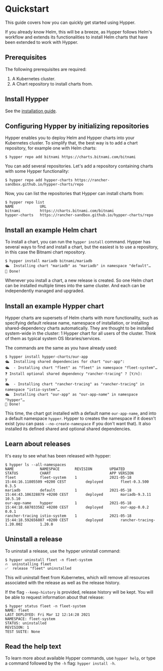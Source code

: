 # Quickstart

This guide covers how you can quickly get started using Hypper.

If you already know Helm, this will be a breeze, as Hypper follows Helm's workflow
and extends its functionalities to install Helm charts that have been extended
to work with Hypper.

## Prerequisites

The following prerequisites are required:

1. A Kubernetes cluster.
1. A Chart repository to install charts from.

## Install Hypper

See the [installation guide](./installing.md).

## Configuring Hypper by initializing repositories

Hypper enables you to deploy Helm and Hypper charts into your Kubernetes
cluster. To simplify that, the best way is to add a chart repository, for
example one with Helm charts:

```console
$ hypper repo add bitnami https://charts.bitnami.com/bitnami
```

You can add several repositories. Let's add a repository containing charts
with some Hypper functionality:

```console
$ hypper repo add hypper-charts https://rancher-sandbox.github.io/hypper-charts/repo
```

Now, you can list the repositories that Hypper can install charts from:

```console
$ hypper repo list
NAME            URL
bitnami         https://charts.bitnami.com/bitnami
hypper-charts   https://rancher-sandbox.github.io/hypper-charts/repo
```

## Install an example Helm chart

To install a chart, you can run the `hypper install` command. Hypper has several
ways to find and install a chart, but the easiest is to use a repository, in
this case the Bitnami chart repository.

```console
$ hypper install mariadb bitnami/mariadb
🛳  Installing chart "mariadb" as "mariadb" in namespace "default"…
👏 Done!
```

Whenever you install a chart, a new release is created. So one Helm chart can be
installed multiple times into the same cluster. And each can be independently
managed and upgraded.

## Install an example Hypper chart

Hypper charts are supersets of Helm charts with more functionality, such as
specifying default release name, namespace of installation, or installing
shared-dependency charts automatically.
They are thought to be installed system-wide in the cluster: 1 Hypper chart for
all users of the cluster. Think of them as typical system OS libraries/services.

The commands are the same as you have already used:

```console
$ hypper install hypper-charts/our-app
🛳  Installing shared dependencies for chart "our-app":
🛳  - Installing chart "fleet" as "fleet" in namespace "fleet-system"…
❓ Install optional shared dependency "rancher-tracing" ? [Y/n]:
y
🛳  - Installing chart "rancher-tracing" as "rancher-tracing" in namespace "istio-system"…
🛳  Installing chart "our-app" as "our-app-name" in namespace "hypper"…
👏 Done!
```

This time, the chart got installed with a default name `our-app-name`, and into
a default namespace  `hypper`. Hypper to creates the namespace if it doesn't
exist (you can pass `--no-create-namespace` if you don't want that). It also
installed its defined shared and optional shared dependencies.

## Learn about releases

It's easy to see what has been released with hypper:

```console
$ hypper ls --all-namespaces
NAME            NAMESPACE       REVISION        UPDATED                                         STATUS          CHART                           APP VERSION
fleet           fleet-system    1               2021-05-18 15:44:16.11805509 +0200 CEST         deployed        fleet-0.3.500                   0.3.5
mariadb         default         1               2021-05-18 15:44:43.106328879 +0200 CEST        deployed        mariadb-9.3.11                  10.5.10
our-app-name    hypper          1               2021-05-18 15:44:18.687033582 +0200 CEST        deployed        our-app-0.0.2                   0.0.1
rancher-tracing istio-system    1               2021-05-18 15:44:18.592656807 +0200 CEST        deployed        rancher-tracing-1.20.002        1.20.0
```

## Uninstall a release

To uninstall a release, use the hypper uninstall command:

```console
$ hypper uninstall fleet -n fleet-system
🔥  uninstalling fleet
✅  release "fleet" uninstalled
```

This will uninstall fleet from Kubernetes, which will remove all resources
associated with the release as well as the release history.

If the flag `--keep-history` is provided, release history will be kept. You will
be able to request information about that release:

```console
$ hypper status fleet -n fleet-system
NAME: fleet
LAST DEPLOYED: Fri Mar 12 12:14:28 2021
NAMESPACE: fleet-system
STATUS: uninstalled
REVISION: 1
TEST SUITE: None
```

## Read the help text

To learn more about available Hypper commands, use `hypper help`, or type a
command followed by the `-h` flag: `hypper install -h`.
